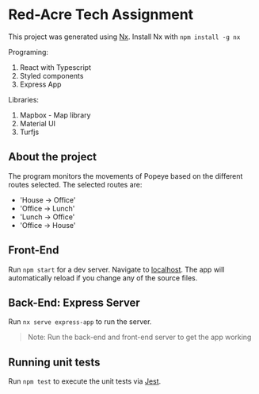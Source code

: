 # Red-Acre Tech Assignment

This project was generated using [Nx](https://nx.dev).
Install Nx with `npm install -g nx`

Programing:

1. React with Typescript
2. Styled components
3. Express App

Libraries:

1. Mapbox - Map library
2. Material UI
3. Turfjs

## About the project

The program monitors the movements of Popeye based on the different routes selected.
The selected routes are:

* 'House -> Office'
* 'Office -> Lunch'
* 'Lunch -> Office'
* 'Office -> House'

## Front-End

Run `npm start` for a dev server. Navigate to [localhost](http://localhost:4200/). The app will automatically reload if you change any of the source files.

## Back-End: Express Server

Run `nx serve express-app` to run the server.

>Note: Run the back-end and front-end server to get the app working

## Running unit tests

Run `npm test` to execute the unit tests via [Jest](https://jestjs.io).
